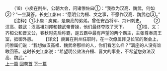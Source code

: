 　　（18）小庾在荆州，公朝大会，问诸僚佐曰①：“我欲为汉高、魏武，何如②？”一坐莫答。长史江虨曰：“愿明公为桓、文之事，不愿作汉高、魏武也③。”
　　【注释】①小庾：庾翼，是庾亮的弟弟。曾任安西将军、荆州刺史。
　　②汉高、魏武：汉高祖刘邦和魏武帝曹操，他们最终夺取了天下。
　　③桓、文：齐桓公和晋文公，春秋时先后称霸，是五霸中最有声望的两个霸主，主张尊奉周王室，抵御外患。
　　【译文】庾翼在荆州任职时，在一次僚属拜见长官的聚会上，问僚属们说：“我想做汉高祖、魏武帝那样的人，你们看怎么样？”满座的人没有谁敢回答。这时长史江虨说：“希望明公效法齐桓、晋文的事业，不希望您效法汉高、魏武。”
<br>[上一篇](10_17) [回卷首](10_00) [下一篇](10_19)
